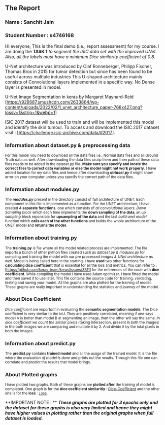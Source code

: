 ## The Report
### Name : **Sanchit Jain**
### Student Number : **s4746168**

Hi everyone, 
This is the final demo (i.e., report assessment) for my course.
I am doing the **TASK 1** *to segment the ISIC data set with the improved UNet.*
*Also, all the labels must have a minimum Dice similarity coefficient of 0.8*.

U-Net architecture was introduced by Olaf Ronneberger, Philipp Fischer, 
Thomas Brox in 2015 for tumor detection but since has been found to be 
useful across multiple industries This U-shaped architecture mainly 
consists of Convolutional layers implemented in a specific way. No Dense 
layer is presented in model. 

U-Net Image Segmentation in keras by Margaret Maynard-Reid 
[https://929687.smushcdn.com/2633864/wp-content/uploads/2022/02/1_unet_architecture_paper-768x427.png?lossy=1&strip=1&webp=1]

ISIC 2017 dataset will be used to train and will be implemented this 
model and identify the skin tumour. To access and download the ISIC 2017 
dataset visit : [https://challenge.isic-archive.com/data/#2017]. 

### Information about dataset.py & preprocessing data
<sub>For this model you need to download all the data files i.e., Normal data 
files and all Ground Truth data as well. After downloading the data 
files unzip them and then path of these data files needs to be added in 
the dataset.py file. **Make sure you specify and locate the correct** 
**files to correct data variables or else the model might not work** 
**properly**. I have added location for my data files and hence after 
downloading ***dataset.py*** it might show error on your computer unless 
you specify the correct path of the data files.</sub>

### Information about modules.py
<sub>The ***modules.py*** present in the directory consist of full architecture of 
UNET. Each component in this file is implemented as a function. For the 
UNET architecture, I have created **4 separate functions**, one which consists 
of _all convolutional layers_. _Down Sampling block_ which each time 
implements the **down sampling of the data**, an _up sampling block_ 
reponsible for **upsampling of the data** and the last _build unet model_ 
function which **calls each of the other functions** and builds the whole 
architecture of the UNET model and **returns the model**.</sub>

### Information about training.py
<sub>The **training.py** is file where all the model related process are 
implemented. The file imports a bunch of other python files created such 
as *_dataset.py & modules.py_* for compling and training the model with 
our *_pre processed images & UNet architecture as well_*. Model is being 
called here in the starting. I have **used** two other functions for 
**calculating dice coefficient** that is essential for all the loss and 
metrics. You can refer to : 
[https://github.com/keras-team/keras/issues/3611] for the references of 
the code with **dice coefficient**. While compiling the model I have 
used Adam optimizer. I have fitted the model and then saved it to use 
later. This file contains the source code for training, validating, 
testing and saving your model. All the graphs are also plotted for the 
training of model. These graphs are really important in understanding 
the statistics and journey of the model.</sub>

### About Dice Coefficient
<sub>*Dice coefficient* are _important_ in evaluating the **semantic segmentation** 
**models**. The Dice coefficient is very similar to the IoU. They are 
positively correlated, meaning if one says model A is better than model 
B at segmenting an image, then the other will say the same. *_In dice_* 
*_coefficient we count the similar pixels_* (taking intersection, present in 
both the images) in the both images we are comparing and multiple it by 
2. And divide it by the total pixels in both the images.</sub>

### Information about predict.py
<sub>The **predict.py** contains **trained model** and all the _usage_ of the 
trained model. It is the file where the *_evaluation of model is done_* and 
prints out the results. Through this file one can correlate and *predict* 
the results that model brings.</sub>

### About Plotted graphs
<sub> I have plotted two graphs. Both of these graphs are **plotted** 
**after** the training of model is completed. One graph is for the 
**dice coefficient similaritiy** : 
[Dice-Coefficient](images/dice-coef.png) 
and the other one is for the **loss** : 
[Loss](images/loss.png). 

**IMPORTANT NOTE : ** 
**_These graphs are plotted for 3 epochs only and the dataset for these_** 
**_graphs is also very limited and hence they might have higher values in_** 
**_plotting rather than the original graphs when full dataset is loaded._**</sub>
